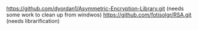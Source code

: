 https://github.com/dyordan1/Asymmetric-Encryption-Library.git (needs some work to clean up from windwos)
https://github.com/fotisolgr/RSA.git (needs librarification)
